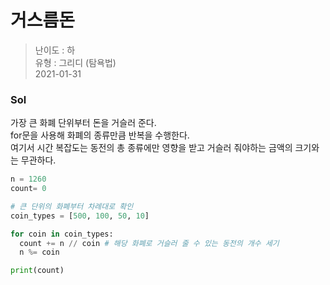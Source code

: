# 거스름돈
> 난이도 : 하   
> 유형 : 그리디 (탐욕법)  
> 2021-01-31

### Sol
가장 큰 화폐 단위부터 돈을 거슬러 준다.  
for문을 사용해 화폐의 종류만큼 반복을 수행한다.   
여기서 시간 복잡도는 동전의 총 종류에만 영향을 받고 거슬러 줘야하는 금액의 크기와는 무관하다.
```python
n = 1260
count= 0

# 큰 단위의 화폐부터 차례대로 확인
coin_types = [500, 100, 50, 10]

for coin in coin_types:
  count += n // coin # 해당 화폐로 거슬러 줄 수 있는 동전의 개수 세기
  n %= coin

print(count)
```